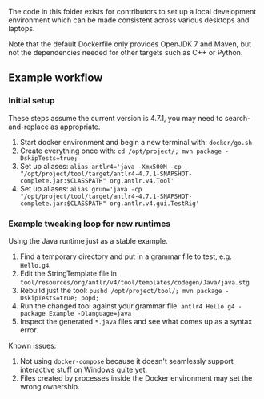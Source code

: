 The code in this folder exists for contributors to set up a local development
environment which can be made consistent across various desktops and laptops. 

Note that the default Dockerfile only provides OpenJDK 7 and Maven, but not 
the dependencies needed for other targets such as C++ or Python.

## Example workflow

### Initial setup

These steps assume the current version is 4.7.1,  you may need to search-and-replace as appropriate.

1. Start docker environment and begin a new terminal with: `docker/go.sh`
2. Create everything once with: `cd /opt/project/; mvn package -DskipTests=true;`
3. Set up aliases: `alias antlr4='java -Xmx500M -cp "/opt/project/tool/target/antlr4-4.7.1-SNAPSHOT-complete.jar:$CLASSPATH" org.antlr.v4.Tool'`
4. Set up aliases: `alias grun='java -cp "/opt/project/tool/target/antlr4-4.7.1-SNAPSHOT-complete.jar:$CLASSPATH" org.antlr.v4.gui.TestRig'`

### Example tweaking loop for new runtimes

Using the Java runtime just as a stable example.

1. Find a temporary directory and put in a grammar file to test, e.g. `Hello.g4`.
2. Edit the StringTemplate file in `tool/resources/org/antlr/v4/tool/templates/codegen/Java/java.stg`
3. Rebuild just the tool: `pushd /opt/project/tool/; mvn package -DskipTests=true; popd;`
4. Run the changed tool against your grammar file: `antlr4 Hello.g4 -package Example -Dlanguage=java`
5. Inspect the generated `*.java` files and see what comes up as a syntax error.

Known issues:

1. Not using `docker-compose` because it doesn't seamlessly support interactive stuff on Windows quite yet.
2. Files created by processes inside the Docker environment may set the wrong ownership. 
